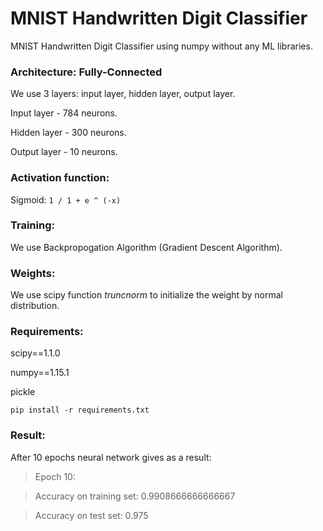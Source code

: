 MNIST Handwritten Digit Classifier
======

MNIST Handwritten Digit Classifier using numpy without any ML libraries.

### Architecture: Fully-Connected

We use 3 layers: input layer, hidden layer, output layer.

Input layer - 784 neurons.

Hidden layer - 300 neurons.

Output layer - 10 neurons.

### Activation function:

Sigmoid: `1 / 1 + e ^ (-x)`

### Training:

We use Backpropogation Algorithm (Gradient Descent Algorithm).

### Weights:

We use scipy function *truncnorm* to initialize the weight by normal distribution.

### Requirements:

scipy==1.1.0

numpy==1.15.1

pickle

`pip install -r requirements.txt`

### Result:
After 10 epochs neural network gives as a result:

>Epoch 10:

>Accuracy on training set:  0.9908666666666667

>Accuracy on test set:  0.975

